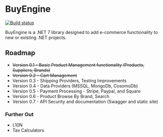 # BuyEngine
[![Build status](https://ci.appveyor.com/api/projects/status/qgces8lt7f4tb1fy?svg=true)](https://ci.appveyor.com/project/wamplerj/buyengine)

BuyEngine is a .NET 7 library designed to add e-commerce functionality to new or existing .NET projects.

## Roadmap
- ~~Version 0.1 - Basic Product Management functionality (Products, Suppliers, Brands)~~
- ~~Version 0.2 - Cart Management~~
- Version 0.3 - Shipping Providers, Testing Improvements
- Version 0.4 - Data Providers (MSSQL, MongoDb, CosomoDb)
- Version 0.5 - Payment Processing - Stripe, Paypal, and Square
- Version 0.6 - Product Browse By Brand, Search
- Version 0.7 - API Security and documentation (Swagger and static site)

### Further Out
- L10N
- Tax Calculators
    
